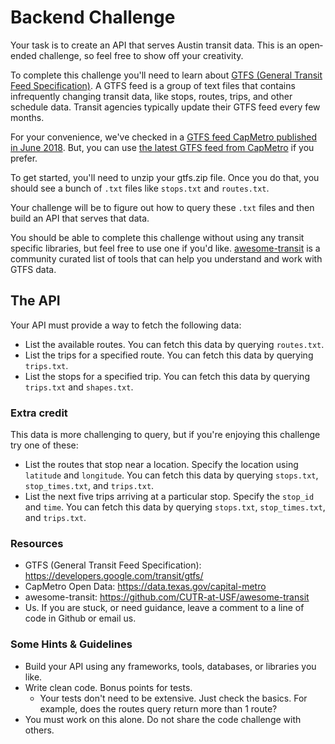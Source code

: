 # Backend Challenge

Your task is to create an API that serves Austin transit data. This is an open‐ended challenge, so feel free to show off your creativity.

To complete this challenge you'll need to learn about [GTFS (General Transit Feed Specification)](https://developers.google.com/transit/gtfs/). A GTFS feed is a group of text files that contains infrequently changing transit data, like stops, routes, trips, and other schedule data. Transit agencies typically update their GTFS feed every few months.

For your convenience, we've checked in a [GTFS feed CapMetro published in June 2018](./gtfs.zip). But, you can use [the latest GTFS feed from CapMetro](https://data.texas.gov/capital-metro) if you prefer.

To get started, you'll need to unzip your gtfs.zip file. Once you do that, you should see a bunch of `.txt` files like `stops.txt` and `routes.txt`.

Your challenge will be to figure out how to query these `.txt` files and then build an API that serves that data.

You should be able to complete this challenge without using any transit specific libraries, but feel free to use one if you'd like. [awesome-transit](https://github.com/CUTR-at-USF/awesome-transit) is a community curated list of tools that can help you understand and work with GTFS data.

## The API

Your API must provide a way to fetch the following data:

- List the available routes. You can fetch this data by querying `routes.txt`.
- List the trips for a specified route. You can fetch this data by querying `trips.txt`.
- List the stops for a specified trip. You can fetch this data by querying `trips.txt` and `shapes.txt`.

### Extra credit

This data is more challenging to query, but if you're enjoying this challenge try one of these:

- List the routes that stop near a location. Specify the location using `latitude` and `longitude`. You can fetch this data by querying `stops.txt`, `stop_times.txt`, and `trips.txt`.
- List the next five trips arriving at a particular stop. Specify the `stop_id` and `time`. You can fetch this data by querying `stops.txt`, `stop_times.txt`, and `trips.txt`.

### Resources

- GTFS (General Transit Feed Specification): https://developers.google.com/transit/gtfs/
- CapMetro Open Data: https://data.texas.gov/capital-metro
- awesome-transit: https://github.com/CUTR-at-USF/awesome-transit
- Us. If you are stuck, or need guidance, leave a comment to a line of code in Github or email us.

### Some Hints & Guidelines

- Build your API using any frameworks, tools, databases, or libraries you like.
- Write clean code. Bonus points for tests.
  - Your tests don't need to be extensive. Just check the basics. For example, does the routes query return more than 1 route?
- You must work on this alone. Do not share the code challenge with others.
